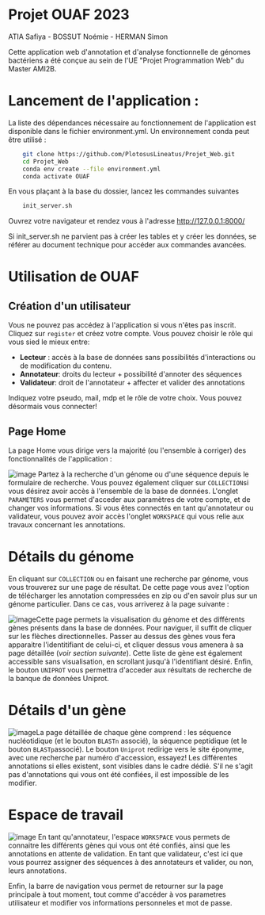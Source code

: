 # Projet OUAF 2023
ATIA Safiya - BOSSUT Noémie - HERMAN Simon

Cette application web d'annotation et d'analyse fonctionnelle de génomes bactériens a été conçue au sein de l'UE "Projet Programmation Web" du Master AMI2B. 

# Lancement de l'application :

La liste des dépendances nécessaire au fonctionnement de l'application est disponible dans le fichier environment.yml.
Un environnement conda peut être utilisé : 

```bash
    git clone https://github.com/PlotosusLineatus/Projet_Web.git 
    cd Projet_Web
    conda env create --file environment.yml
    conda activate OUAF
```

En vous plaçant à la base du dossier, lancez les commandes suivantes
```bash
    init_server.sh
```
Ouvrez votre navigateur et rendez vous à l'adresse http://127.0.0.1:8000/

Si init_server.sh ne parvient pas à créer les tables et y créer les données, se référer au document technique pour accéder aux commandes avancées.

# Utilisation de OUAF
## Création d'un utilisateur

Vous ne pouvez pas accédez à l'application si vous n'êtes pas inscrit. Cliquez sur `register` et créez votre compte. Vous pouvez choisir le rôle qui vous sied le mieux entre:
- **Lecteur** : accès à la base de données sans possibilités d'interactions ou de modification du contenu.
- **Annotateur**: droits du lecteur + possibilité d'annoter des séquences
- **Validateur**: droit de l'annotateur + affecter et valider des annotations

Indiquez votre pseudo, mail, mdp et le rôle de votre choix. Vous pouvez désormais vous connecter!

## Page Home

La page Home vous dirige vers la majorité (ou l'ensemble à corriger) des fonctionnalités de l'application :

![image](https://user-images.githubusercontent.com/75751225/217904756-ea7b69e0-dc0d-4b90-854e-3277ecfe9a11.png)
Partez à la recherche d'un génome ou d'une séquence depuis le formulaire de recherche. Vous pouvez également cliquer sur `COLLECTION`si vous désirez avoir accès à l'ensemble de la base de données. 
L'onglet `PARAMETERS` vous permet d'acceder aux paramètres de votre compte, et de changer vos informations.
Si vous êtes connectés en tant qu'annotateur ou validateur, vous pouvez avoir accès l'onglet `WORKSPACE` qui vous relie aux travaux concernant les annotations.

# Détails du génome
En cliquant sur `COLLECTION` ou en faisant une recherche par génome, vous vous trouverez sur une page de résultat. De cette page vous avez l'option de télécharger les annotation compressées en zip ou d'en savoir plus sur un génome particulier. Dans ce cas, vous arriverez à la page suivante :

![image](https://user-images.githubusercontent.com/75751225/218156782-ae7ff0b7-cd0f-430d-bd3e-05f8aeb355fa.png)Cette page permets la visualisation du génome et des différents gènes présents dans la base de données. Pour naviguer, il suffit de cliquer sur les flèches directionnelles. Passer au dessus des gènes vous fera apparaitre l'identitifiant de celui-ci, et cliquer dessus vous amenera à sa page détaillée (*voir section suivante*). 
Cette liste de gène est également accessible sans visualisation, en scrollant jusqu'à l'identifiant désiré. Enfin, le bouton `UNIPROT` vous permettra d'acceder aux résultats de recherche de la banque de données Uniprot.

# Détails d'un gène
![image](https://user-images.githubusercontent.com/75751225/218156946-1105dc67-1286-4452-a181-06c0e75cad6e.png)La page détaillée de chaque gène comprend : les séquence nucléotidique (et le bouton `BLASTn` associé), la séquence peptidique (et le bouton `BLASTp`associé). Le bouton `Uniprot` redirige vers le site éponyme, avec une recherche par numéro d'accession, essayez! Les différentes annotations si elles existent, sont visibles dans le cadre dédié. S'il ne s'agit pas d'annotations qui vous ont été confiées, il est impossible de les modifier. 

# Espace de travail
![image](https://user-images.githubusercontent.com/75751225/218157189-7caa244d-b4b1-4e45-9fb2-0e20e30251ba.png)
En tant qu'annotateur, l'espace `WORKSPACE` vous permets de connaitre les différents gènes qui vous ont été confiés, ainsi que les annotations en attente de validation.
En tant que validateur, c'est ici que vous pourrez assigner des séquences à des annotateurs et valider, ou non, leurs annotations.


Enfin, la barre de navigation vous permet de retourner sur la page principale à tout moment, tout comme d'accéder à vos parametres utilisateur et modifier vos informations personneles et mot de passe.

